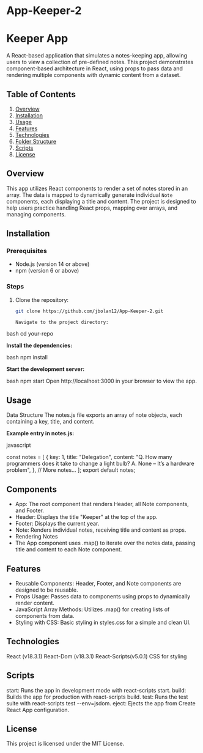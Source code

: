 # App-Keeper-2

# Keeper App

A React-based application that simulates a notes-keeping app, allowing users to view a collection of pre-defined notes. This project demonstrates component-based architecture in React, using props to pass data and rendering multiple components with dynamic content from a dataset.

## Table of Contents

1. [Overview](#overview)
2. [Installation](#installation)
3. [Usage](#usage)
4. [Features](#features)
5. [Technologies](#technologies)
6. [Folder Structure](#folder-structure)
7. [Scripts](#scripts)
8. [License](#license)

## Overview

This app utilizes React components to render a set of notes stored in an array. The data is mapped to dynamically generate individual `Note` components, each displaying a title and content. The project is designed to help users practice handling React props, mapping over arrays, and managing components.

## Installation

### Prerequisites

- Node.js (version 14 or above)
- npm (version 6 or above)

### Steps

1. Clone the repository:

   ```bash
   git clone https://github.com/jbolan12/App-Keeper-2.git

   Navigate to the project directory:

bash
cd your-repo

**Install the dependencies:**

bash
npm install

**Start the development server:**

bash
npm start
Open http://localhost:3000 in your browser to view the app.

## Usage
Data Structure
The notes.js file exports an array of note objects, each containing a key, title, and content.

**Example entry in notes.js:**

javascript

const notes = [
  {
    key: 1,
    title: "Delegation",
    content: "Q. How many programmers does it take to change a light bulb? A. None – It’s a hardware problem",
  },
  // More notes...
];
export default notes;

## Components
- App: The root component that renders Header, all Note components, and Footer.
- Header: Displays the title "Keeper" at the top of the app.
- Footer: Displays the current year.
- Note: Renders individual notes, receiving title and content as props.
- Rendering Notes
- The App component uses .map() to iterate over the notes data, passing title and content to each Note component.

## Features
- Reusable Components: Header, Footer, and Note components are designed to be reusable.
- Props Usage: Passes data to components using props to dynamically render content.
- JavaScript Array Methods: Utilizes .map() for creating lists of components from data.
- Styling with CSS: Basic styling in styles.css for a simple and clean UI.

## Technologies
React (v18.3.1)
React-Dom (v18.3.1)
React-Scripts(v5.0.1)
CSS for styling



## Scripts
start: Runs the app in development mode with react-scripts start.
build: Builds the app for production with react-scripts build.
test: Runs the test suite with react-scripts test --env=jsdom.
eject: Ejects the app from Create React App configuration.


## License
This project is licensed under the MIT License.


